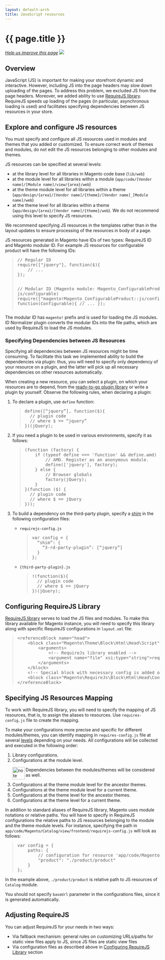 ```yaml
---
layout: default-arch
title: JavaScript resources
---
```


<h1 id="m2devgde-js-resources">{{ page.title }}</h1>

<p><a href="{{ site.githuburl }}architecture/behavior/js-resources.md" target="_blank"><em>Help us improve this page</em></a>&nbsp;<img src="{{ site.baseurl }}common/images/newWindow.gif"/></p>

<h2 id="m2devgde-js-resources-intro">Overview</h2>

JavaScript (JS) is important for making your storefront dynamic and interactive. However, including JS into the page headers may slow down uploading of the pages. To address this problem, we excluded JS from the page headers. Moreover, we added ability to use <a href="http://requirejs.org" target="_blank">RequireJS library</a>. RequireJS speeds up loading of the pages (in particular, asynchronous loading is used) and facilitates specifying dependencies between JS resources in your store.

<h2 id="m2devgde-js-resources-configuring">Explore and configure JS resources</h2>

You must specify and configure all JS resources used in modules and themes that you added or customized. To ensure correct work of themes and modules, do not edit the JS resources belonging to other modules and themes.

JS resources can be specified at several levels:

*	at the library level for all libraries in Magento code base (`lib/web`)
*	at the module level for all libraries within a module (`app/code/[Vendor name]/[Module name]/view/{area}/web`)
*	at the theme module level for all libraries within a theme (`app/design/{area}/[Vendor name]/{theme}/[Vendor name]_[Module name]/web`)
*	at the theme level for all libraries within a theme  (`app/design/{area}/[Vendor name]/{theme}/web`). We do not recommend using this level to specify JS resources.

We recommend specifying JS resources in the templates rather than in the layout updates to ensure processing of the resources in body of a page.

JS resources generated in Magento have IDs of two types:  RequireJS ID and Magento modular ID. For example JS resources for configurable product will have the following IDs:

<blockquote><pre>// Regular ID
require(["jquery"], function($){
    // ...
});

// Modular ID (Magento module: Magento_ConfigurableProduct, resource: js/configurable)
require(["magento!Magento_ConfigurableProduct::js/configurable"], function(Configurable){
    // ...
});
</pre></blockquote>

The modular ID has `magento!` prefix and is used for loading the JS modules. ID Normalizer plugin converts the modular IDs into the file paths, which are used by RequireJS to load the JS modules.

<h3 id="m2devgde-js-resources-dependencies">Specifying Dependencies between JS Resources</h3>
Specifying all dependencies between JS resources might be time consuming. To facilitate this task we implemented ability to build the dependencies via plugin: thus, you will need to specify only dependency of your resource on a plugin, and the latter will pick up all necessary dependencies on other resources automatically.

When creating a new resource, you can select a plugin, on which your resources are to depend, from the <a href="https://github.com/magento/magento2/tree/master/lib/web/mage" target="_blank">ready-to-go plugin library</a> or write a plugin by yourself. Observe the following rules, when declaring a plugin:
<ol>
<li>To declare a plugin, use <code>define</code> function:</li>
<blockquote><pre>define([&ldquo;jquery&rdquo;],&nbsp;function($){
&nbsp;&nbsp;//&nbsp;plugin&nbsp;code
&nbsp;&nbsp;//&nbsp;where&nbsp;$&nbsp;==&nbsp;&ldquo;jquery&rdquo;
})(jQuery);&nbsp;
</pre></blockquote>

<li>If you need a plugin to be used in various environments, specify it as follows:</li>

<blockquote><pre>(function&nbsp;(factory)&nbsp;{
&nbsp;&nbsp;&nbsp;&nbsp;if&nbsp;(typeof&nbsp;define&nbsp;===&nbsp;'function'&nbsp;&amp;&amp;&nbsp;define.amd)&nbsp;{
&nbsp;&nbsp;&nbsp;&nbsp;&nbsp;&nbsp;&nbsp;&nbsp;//&nbsp;AMD.&nbsp;Register&nbsp;as&nbsp;an&nbsp;anonymous&nbsp;module.
&nbsp;&nbsp;&nbsp;&nbsp;&nbsp;&nbsp;&nbsp;&nbsp;define(['jquery'],&nbsp;factory);
&nbsp;&nbsp;&nbsp;&nbsp;}&nbsp;else&nbsp;{
&nbsp;&nbsp;&nbsp;&nbsp;&nbsp;&nbsp;&nbsp;&nbsp;//&nbsp;Browser&nbsp;globals
&nbsp;&nbsp;&nbsp;&nbsp;&nbsp;&nbsp;&nbsp;&nbsp;factory(jQuery);
&nbsp;&nbsp;&nbsp;&nbsp;}
}(function&nbsp;($)&nbsp;{
&nbsp;&nbsp;//&nbsp;plugin&nbsp;code
&nbsp;&nbsp;//&nbsp;where&nbsp;$&nbsp;==&nbsp;jQuery
}));
</pre></blockquote>

<li>To build a dependency on the third-party plugin, specify a <a href="http://requirejs.org/docs/api.html#config-shim" target="_blank">shim</a> in the following configuration files:</li>
<ul>
<li><code>requirejs-config.js</code></li>

<blockquote><pre>var&nbsp;config&nbsp;=&nbsp;{
&nbsp;&nbsp;&ldquo;shim&rdquo;:&nbsp;{
&nbsp;&nbsp;&nbsp;&nbsp;&ldquo;3-rd-party-plugin&rdquo;:&nbsp;[&ldquo;jquery&rdquo;]
&nbsp;&nbsp;}
};
</pre></blockquote>

<li><code>{third-party-plugin}.js</code></li>

<blockquote><pre>!(function($){
&nbsp;&nbsp;//&nbsp;plugin&nbsp;code
&nbsp;&nbsp;//&nbsp;where&nbsp;$&nbsp;==&nbsp;jQuery
})(jQuery);
</pre></blockquote>
</ul>
</ol>
<h2 id="m2devgde-js-resources-configrequirejs">Configuring RequireJS Library</h2>

<a href="http://requirejs.org" target="_blank">RequireJS library</a> serves to load the JS files and modules. To make this library available for Magento instance, you will need to specify this library along with specific RequireJS configurations in `layout.xml` file:

<blockquote><pre>&lt;referenceBlock&nbsp;name=&quot;head&quot;&gt;
&nbsp;&nbsp;&nbsp;&nbsp;&lt;block&nbsp;class=&quot;Magento\Theme\Block\Html\Head\Script&quot;&nbsp;name=&quot;requirejs&quot;&nbsp;before=&quot;-&quot;&gt;
&nbsp;&nbsp;&nbsp;&nbsp;&nbsp;&nbsp;&nbsp;&nbsp;&lt;arguments&gt;
&nbsp;&nbsp;&nbsp;&nbsp;&nbsp;&nbsp;&nbsp;&nbsp;&nbsp;&nbsp;&nbsp;&nbsp;&lt;!--&nbsp;RequireJs&nbsp;library&nbsp;enabled&nbsp;--&gt;
&nbsp;&nbsp;&nbsp;&nbsp;&nbsp;&nbsp;&nbsp;&nbsp;&nbsp;&nbsp;&nbsp;&nbsp;&lt;argument&nbsp;name=&quot;file&quot;&nbsp;xsi:type=&quot;string&quot;&gt;requirejs/require.js&lt;/argument&gt;
&nbsp;&nbsp;&nbsp;&nbsp;&nbsp;&nbsp;&nbsp;&nbsp;&lt;/arguments&gt;
&nbsp;&nbsp;&nbsp;&nbsp;&lt;/block&gt;
&nbsp;&nbsp;&nbsp;&nbsp;&lt;!--&nbsp;Special&nbsp;block&nbsp;with&nbsp;necessary&nbsp;config&nbsp;is&nbsp;added&nbsp;on&nbsp;the&nbsp;page&nbsp;--&gt;
&nbsp;&nbsp;&nbsp;&nbsp;&lt;block&nbsp;class=&quot;Magento\RequireJs\Block\Html\Head\Config&quot;&nbsp;name=&quot;requirejs-config&quot;&nbsp;after=&quot;requirejs&quot;/&gt;
&lt;/referenceBlock&gt;
</pre></blockquote>

<h2 id="m2devgde-js-resources-mapping">Specifying JS Resources Mapping</h2>

To work with RequireJS library, you will need to specify the mapping of JS resources, that is, to assign the aliases to resources. Use `requires-config.js` file to create the mapping.

To make your configurations more precise and specific for different modules/themes, you can identify mapping in `requires-config.js` file at several <a href="#m2devgde-js-resources-configuring">levels</a> depending on your needs. All configurations will be collected and executed in the following order:
<ol>
<li>Library configurations.</li>

<li>Configurations at the module level.</li>

  <div class="bs-callout bs-callout-warning" id="warning">
    <img src="{{ site.baseurl }}common/images/icon_important.png" alt="note" align="left" width="40" />
	<span class="glyphicon-class">
    <p>Dependencies between the modules/themes will be considered as well.</p></span>
  </div>

<li>Configurations at the theme module level for the ancestor themes.</li>

<li>Configurations at the theme module level for a current theme.</li>

<li>Configurations at the theme level for the ancestor themes.</li>

<li>Configurations at the theme level for a current theme.</li>
</ol>

In addition to standard aliases of RequireJS library, Magento uses module notations or relative paths. You will have to specify in RequireJS configurations the relative paths to JS resources belonging to the module and the theme module levels. For instance, specifying the path in `app/code/Magento/Catalog/view/frontend/requirejs-config.js` will look as follows:

<blockquote><pre>var config = {
    paths: {
        // configuration for resource 'app/code/Magento/Catalog/view/frontend/product/product.js'
        "product": "./product/product"
    }
};
</pre></blockquote>

In the example above, `./product/product` is relative path to JS resources of `Catalog` module.

You should not specify `baseUrl` parameter in the configurations files, since it is generated automatically.

<h2 id="m2devgde-js-resources-adjusting">Adjusting RequireJS</h2>

You can adjust RequireJS for your needs in two ways:

*	Via fallback mechanism: general rules on customizing URLs/paths for static view files apply to JS, since JS files are static view files
*	Via configuration files as described above in <a href="#m2devgde-js-resources-configrequirejs">Configuring RequireJS Library</a> section

